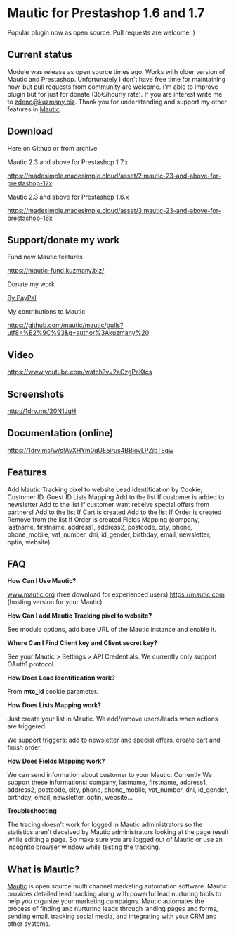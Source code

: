 Mautic for Prestashop 1.6 and 1.7
=====================
Popular plugin now as open source. 
Pull requests are welcome :)

Current status
-----
Module was release as open source times ago. Works with older version of Mautic and Prestashop. 
Unfortunately I don't have free time for maintaining now, but pull requests from community are welcome. 
I'm able to improve plugin but for just for donate (35€/hourly rate). If you are interest write me to zdeno@kuzmany.biz.
Thank you for understanding and support my other features in [Mautic](https://github.com/mautic/mautic/pulls?utf8=%E2%9C%93&q=author%3Akuzmany).

Download
-----
Here on Github or from archive

Mautic 2.3 and above for Prestashop 1.7.x

https://madesimple.madesimple.cloud/asset/2:mautic-23-and-above-for-prestashop-17x

Mautic 2.3 and above for Prestashop 1.6.x

https://madesimple.madesimple.cloud/asset/3:mautic-23-and-above-for-prestashop-16x

Support/donate my work
-----

Fund new Mautic features

https://mautic-fund.kuzmany.biz/

Donate my work

[By PayPal](https://www.paypal.com/cgi-bin/webscr?cmd=_donations&business=MRQZT5MB8DJLC&lc=SK&item_name=Zdeno%20Kuzmany%20%2f%20Mautic%20contributor&currency_code=EUR&bn=PP%2dDonationsBF%3abtn_donate_SM%2egif%3aNonHosted)

My contributions to Mautic

https://github.com/mautic/mautic/pulls?utf8=%E2%9C%93&q=author%3Akuzmany%20

Video
-----

https://www.youtube.com/watch?v=2aCzgPeKtcs 

Screenshots
-----------

http://1drv.ms/20N1JqH

Documentation (online)
----------------------

https://1drv.ms/w/s!AvXHYm0qUE5irus4BBiovLPZjbTEqw

Features
--------

Add Mautic Tracking pixel to website
Lead Identification by Cookie, Customer ID, Guest ID
Lists Mapping
Add to the list If customer is added to newsletter
Add to the list If customer want receive special offers from partners!
Add to the list If Cart is created
Add to the list If Order is created
Remove from the list If Order is created
Fields Mapping (company, lastname, firstname, address1, address2, postcode, city, phone, phone_mobile, vat_number, dni, id_gender, birthday, email, newsletter, optin, website)


FAQ
---

**How Can I Use Mautic?**

www.mautic.org (free download for experienced users)
https://mautic.com (hosting version for your Mautic)


**How Can I add Mautic Tracking pixel to website?**

See module options, add base URL of the Mautic instance and enable it.

**Where Can I Find Client key and Client secret key?**

See your Mautic > Settings > API Credentials. 
We currently only support OAuth1 protocol.

**How Does Lead Identification work?**

From **mtc_id** cookie parameter.

**How Does Lists Mapping work?**

Just create your list in Mautic. We add/remove users/leads when actions are triggered.

We support triggers: add to newsletter and special offers, create cart and finish order.

**How Does Fields Mapping work?**

We can send information about customer to your Mautic. Currently We support these informations: company, lastname, firstname, address1, address2, postcode, city, phone, phone_mobile, vat_number, dni, id_gender, birthday, email, newsletter, optin, website…

**Troubleshooting**

The tracing doesn't work for logged in Mautic administrators so the statistics aren't deceived by Mautic administrators looking at the page result while editing a page. So make sure you are logged out of Mautic or use an incognito browser window while testing the tracking.

What  is Mautic?
------------------------

[Mautic](https://www.mautic.org/) is open source multi channel marketing automation software. Mautic provides detailed lead tracking along with powerful lead nurturing tools to help you organize your marketing campaigns. Mautic automates the process of finding and nurturing leads through landing pages and forms, sending email, tracking social media, and integrating with your CRM and other systems.

